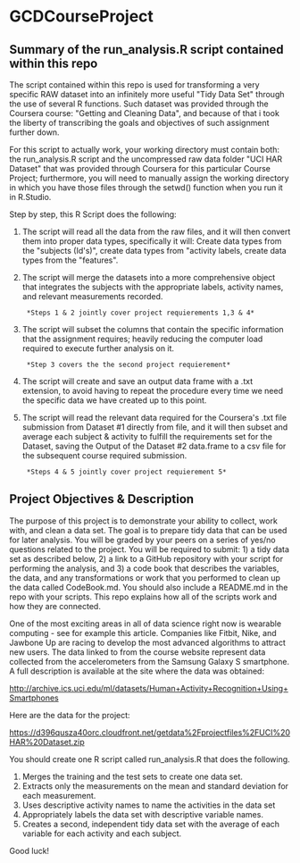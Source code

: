 GCDCourseProject
================
Summary of the run_analysis.R script contained within this repo
--------------
The script contained within this repo is used for transforming a very specific RAW dataset into an infinitely more useful "Tidy Data Set" through the use of several R functions. Such dataset was provided through the Coursera course: "Getting and Cleaning Data", and because of that i took the liberty of transcribing the goals and objectives of such assignment further down.

For this script to actually work, your working directory must contain both: the run_analysis.R script and the uncompressed raw data folder "UCI HAR Dataset" that was provided through Coursera for this particular Course Project; furthermore, you will need to manually assign the working directory in which you have those files through the setwd() function when you run it in R.Studio.

Step by step, this R Script does the following:

1. The script will read all the data from the raw files, and it will then convert them into proper data types, specifically it will: Create data types from the "subjects (Id's)", create data types from "activity labels, create data types from the "features".
        
2. The script will merge the datasets into a more comprehensive object that integrates the subjects with the appropriate labels, activity names, and relevant measurements recorded.

        *Steps 1 & 2 jointly cover project requierements 1,3 & 4*
        
3. The script will subset the columns that contain the specific information that the assignment requires; heavily reducing the computer load required to execute further analysis on it.
        
        *Step 3 covers the the second project requierement*

4. The script will create and save an output data frame with a .txt extension, to avoid having to repeat the procedure every time we need the specific data we have created up to this point.

5. The script will read the relevant data required for the Coursera's .txt file submission from Dataset #1 directly from file, and it will then subset and average each subject & activity to fulfill the requirements set for the  Dataset, saving the Output of the Dataset #2 data.frame to a csv file for the subsequent course required submission.
        
        *Steps 4 & 5 jointly cover project requierement 5*


Project Objectives & Description
--------------

The purpose of this project is to demonstrate your ability to collect, work with, and clean a data set. The goal is to prepare tidy data that can be used for later analysis. You will be graded by your peers on a series of yes/no questions related to the project. You will be required to submit: 1) a tidy data set as described below, 2) a link to a GitHub repository with your script for performing the analysis, and 3) a code book that describes the variables, the data, and any transformations or work that you performed to clean up the data called CodeBook.md. You should also include a README.md in the repo with your scripts. This repo explains how all of the scripts work and how they are connected.  

One of the most exciting areas in all of data science right now is wearable computing - see for example this article. Companies like Fitbit, Nike, and Jawbone Up are racing to develop the most advanced algorithms to attract new users. The data linked to from the course website represent data collected from the accelerometers from the Samsung Galaxy S smartphone. A full description is available at the site where the data was obtained: 

http://archive.ics.uci.edu/ml/datasets/Human+Activity+Recognition+Using+Smartphones 

Here are the data for the project: 

https://d396qusza40orc.cloudfront.net/getdata%2Fprojectfiles%2FUCI%20HAR%20Dataset.zip 

You should create one R script called run_analysis.R that does the following.

1. Merges the training and the test sets to create one data set.
2. Extracts only the measurements on the mean and standard deviation for                    each measurement. 
3. Uses descriptive activity names to name the activities in the data set
4. Appropriately labels the data set with descriptive variable names. 
5. Creates a second, independent tidy data set with the average of each variable for each activity and each subject. 

Good luck!